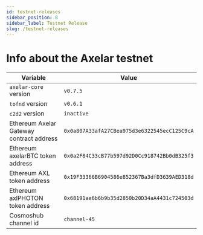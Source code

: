 ```yaml
---
id: testnet-releases
sidebar_position: 8
sidebar_label: Testnet Release
slug: /testnet-releases
---
```


# Info about the Axelar testnet

Variable  | Value
------------- | -------------
`axelar-core` version | `v0.7.5`
`tofnd` version | `v0.6.1`
`c2d2` version | `inactive`
Ethereum Axelar Gateway contract address | `0x0a807A33afA27CBea975d3e6322545ecC125C9cA`
Ethereum axelarBTC token address | `0x0a2F84C33cB77b597d92D0Cc918742Bb0dB325f3`
Ethereum AXL token address | `0x19F33366B6904586e852367Ba3dfD3639AED318d`
Ethereum axlPHOTON token address | `0x68191ae6b6b9b35d2850b20D34aA4431c724503d`
Cosmoshub channel id | `channel-45`

